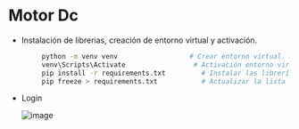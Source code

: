 # Motor Dc

- Instalación de librerias, creación de entorno virtual y activación.

   ```bash
        python -m venv venv                  # Crear entorno virtual. NOTA: Borrar el existente en caso de tenerlo
        venv\Scripts\Activate                 # Activación entorno virtual
        pip install -r requirements.txt         # Instalar las librerías
        pip freeze > requirements.txt           # Actualizar la lista de librerías
    ```

- Login

    ![image](https://github.com/user-attachments/assets/93cf3b48-252d-4879-9ff9-a25953457484)
